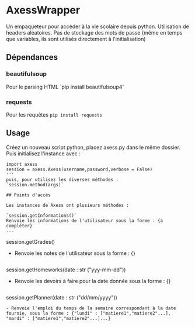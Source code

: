 # AxessWrapper

Un empaqueteur pour accéder à la vie scolaire depuis python. Utilisation de headers aléatoires. Pas de stockage des mots de passe (même en temps que variables, ils sont utilisés directement à l'initialisation)

## Dépendances

### beautifulsoup
Pour le parsing HTML
`pip install beautifulsoup4'

### requests
Pour les requêtes
`pip install requests`

## Usage

Créez un nouveau script python, placez axess.py dans le même dossier. Puis initialisez l'instance avec : 
```
import axess
session = axess.Axess(username,password,verbose = False)
'''
puis, pour utilisez les diverses méthodes : 
`session.method(args)`

## Points d'accès 

Les instances de Axess ont plusieurs méthodes : 

`session.getInformations()`
Renvoie les informations de l'utilisateur sous la forme : {a compléter}
---

```
session.getGrades()
- Renvoie les notes de l'utilisateur sous la forme : {}
```

```
session.getHomeworks(date : str ("yyy-mm-dd"))
- Renvoie les devoirs à faire pour la date donnée sous la forme : {}
```

```
session.getPlanner(date : str ("dd/mm/yyyy"))
```
- Renvoie l'emploi du temps de la semaine correspondant à la date fournie, sous la forme : {"lundi" : ["matiere1","matiere2"...], "mardi" : ["matiere1","matiere2"...]...}
